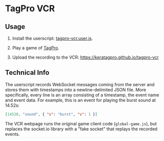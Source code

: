 # TagPro VCR

## Usage

1.  Install the userscript: [tagpro-vcr.user.js](https://keratagpro.github.io/tagpro-vcr/tagpro-vcr.user.js).

2.  Play a game of [TagPro](http://tagpro.gg).

3.  Upload the recording to the VCR: https://keratagpro.github.io/tagpro-vcr

## Technical Info

The userscript records WebSocket messages coming from the server and stores them with timestamps
into a newline-delimited JSON file. More specifically, every line is an array consisting of a timestamp, the event name and event data.
For example, this is an event for playing the burst sound at 14.52s:

```json
[14520, "sound", { "s": "burst", "v": 1 }]
```

The VCR webpage runs the original game client code (`global-game.js`), but replaces the socket.io library with a "fake socket" that replays the recorded events.
